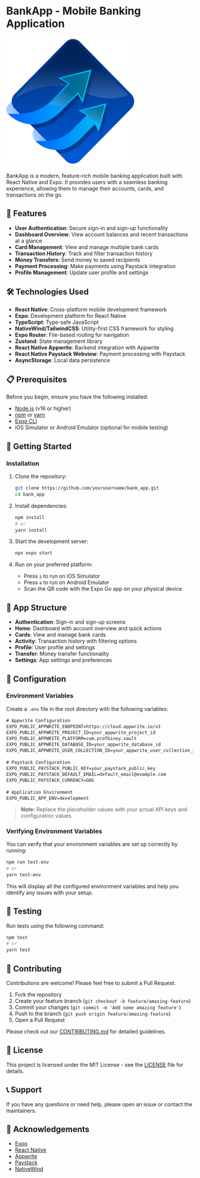 # BankApp - Mobile Banking Application

![BankApp Logo](/assets/images/logo.png)

BankApp is a modern, feature-rich mobile banking application built with React Native and Expo. It provides users with a seamless banking experience, allowing them to manage their accounts, cards, and transactions on the go.

## 📱 Features

- **User Authentication**: Secure sign-in and sign-up functionality
- **Dashboard Overview**: View account balances and recent transactions at a glance
- **Card Management**: View and manage multiple bank cards
- **Transaction History**: Track and filter transaction history
- **Money Transfers**: Send money to saved recipients
- **Payment Processing**: Make payments using Paystack integration
- **Profile Management**: Update user profile and settings

## 🛠️ Technologies Used

- **React Native**: Cross-platform mobile development framework
- **Expo**: Development platform for React Native
- **TypeScript**: Type-safe JavaScript
- **NativeWind/TailwindCSS**: Utility-first CSS framework for styling
- **Expo Router**: File-based routing for navigation
- **Zustand**: State management library
- **React Native Appwrite**: Backend integration with Appwrite
- **React Native Paystack Webview**: Payment processing with Paystack
- **AsyncStorage**: Local data persistence

## 📋 Prerequisites

Before you begin, ensure you have the following installed:
- [Node.js](https://nodejs.org/) (v16 or higher)
- [npm](https://www.npmjs.com/) or [yarn](https://yarnpkg.com/)
- [Expo CLI](https://docs.expo.dev/get-started/installation/)
- iOS Simulator or Android Emulator (optional for mobile testing)

## 🚀 Getting Started

### Installation

1. Clone the repository:
   ```bash
   git clone https://github.com/yourusername/bank_app.git
   cd bank_app
   ```

2. Install dependencies:
   ```bash
   npm install
   # or
   yarn install
   ```

3. Start the development server:
   ```bash
   npx expo start
   ```

4. Run on your preferred platform:
   - Press `i` to run on iOS Simulator
   - Press `a` to run on Android Emulator
   - Scan the QR code with the Expo Go app on your physical device

## 📱 App Structure

- **Authentication**: Sign-in and sign-up screens
- **Home**: Dashboard with account overview and quick actions
- **Cards**: View and manage bank cards
- **Activity**: Transaction history with filtering options
- **Profile**: User profile and settings
- **Transfer**: Money transfer functionality
- **Settings**: App settings and preferences

## 🔧 Configuration

### Environment Variables

Create a `.env` file in the root directory with the following variables:

```
# Appwrite Configuration
EXPO_PUBLIC_APPWRITE_ENDPOINT=https://cloud.appwrite.io/v1
EXPO_PUBLIC_APPWRITE_PROJECT_ID=your_appwrite_project_id
EXPO_PUBLIC_APPWRITE_PLATFORM=com.profbiney.vault
EXPO_PUBLIC_APPWRITE_DATABASE_ID=your_appwrite_database_id
EXPO_PUBLIC_APPWRITE_USER_COLLECTION_ID=your_appwrite_user_collection_id

# Paystack Configuration
EXPO_PUBLIC_PAYSTACK_PUBLIC_KEY=your_paystack_public_key
EXPO_PUBLIC_PAYSTACK_DEFAULT_EMAIL=default_email@example.com
EXPO_PUBLIC_PAYSTACK_CURRENCY=GHS

# Application Environment
EXPO_PUBLIC_APP_ENV=development
```

> **Note:** Replace the placeholder values with your actual API keys and configuration values.

### Verifying Environment Variables

You can verify that your environment variables are set up correctly by running:

```bash
npm run test-env
# or
yarn test-env
```

This will display all the configured environment variables and help you identify any issues with your setup.

## 🧪 Testing

Run tests using the following command:

```bash
npm test
# or
yarn test
```

## 🤝 Contributing

Contributions are welcome! Please feel free to submit a Pull Request.

1. Fork the repository
2. Create your feature branch (`git checkout -b feature/amazing-feature`)
3. Commit your changes (`git commit -m 'Add some amazing feature'`)
4. Push to the branch (`git push origin feature/amazing-feature`)
5. Open a Pull Request

Please check out our [CONTRIBUTING.md](CONTRIBUTING.md) for detailed guidelines.

## 📄 License

This project is licensed under the MIT License - see the [LICENSE](LICENSE) file for details.

## 📞 Support

If you have any questions or need help, please open an issue or contact the maintainers.

## 🙏 Acknowledgements

- [Expo](https://expo.dev/)
- [React Native](https://reactnative.dev/)
- [Appwrite](https://appwrite.io/)
- [Paystack](https://paystack.com/)
- [NativeWind](https://www.nativewind.dev/)